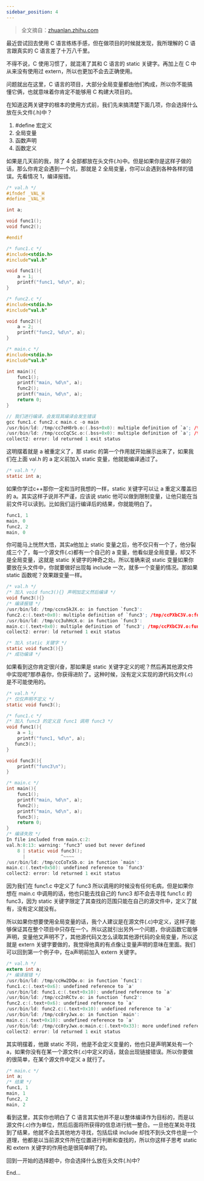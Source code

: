 ```yaml
---
sidebar_position: 4
---
```


> 全文摘自：[zhuanlan.zhihu.com](https://zhuanlan.zhihu.com/p/195535424)

最近尝试回去使用 C 语言练练手感，但在做项目的时候就发现，我所理解的 C 语言跟真实的 C 语言差了十万八千里。

不得不说，C 使用习惯了，就混淆了其和 C 语言的 static 关键字。再加上在 C 中从来没有使用过 extern，所以也更加不会去正确使用。

问题就出在这里，C 语言的项目，大部分全局变量都由他们构成，所以你不能搞懂它俩，也就意味着你肯定不能够用 C 构建大项目的。

在知道这两关键字的根本的使用方式前，我们先来搞清楚下面几项，你会选择什么放在头文件(.h)中？

1. #define 宏定义
2. 全局变量
3. 函数声明
4. 函数定义

如果是几天前的我，除了 4 全部都放在头文件(.h)中。但是如果你是这样子做的话，那么你肯定会遇到一个坑，那就是 2 全局变量，你可以会遇到各种各样的错误。先看情况 1，编译报错。

```c
/* val.h */
#ifndef _VAL_H
#define _VAL_H

int a;

void func1();
void func2();

#endif

/* func1.c */
#include<stdio.h>
#include"val.h"

void func1(){
    a = 1;
    printf("func1, %d\n", a);
}

/* func2.c */
#include<stdio.h>
#include"val.h"

void func2(){
    a = 2;
    printf("func2, %d\n", a);
}

/* main.c */
#include<stdio.h>
#include"val.h"

int main(){
    func1();
    printf("main, %d\n", a);
    func2();
    printf("main, %d\n", a);
    return 0;
}

// 我们进行编译，会发现其编译会发生错误
gcc func1.c func2.c main.c -o main
/usr/bin/ld: /tmp/cc7eH8rb.o:(.bss+0x0): multiple definition of `a'; /tmp/ccAkzSnc.o:(.bss+0x0): first defined here
/usr/bin/ld: /tmp/cccCqCSc.o:(.bss+0x0): multiple definition of `a'; /tmp/ccAkzSnc.o:(.bss+0x0): first defined here
collect2: error: ld returned 1 exit status

```

这明摆着就是 a 被重定义了，那 static 的第一个作用就开始展示出来了，如果我们在上面 val.h 的 a 定义前加入 static 变量，他就能编译通过了。

```c
/* val.h */
static int a;
```

如果你学过c++那你一定和当时我想的一样，static 关键字可以让 a 重定义覆盖旧的 a。其实这样子说并不严谨，应该说 static 他可以做到限制变量，让他只能在当前文件可以读到。比如我们运行编译后的结果，你就能明白了。

```c
func1, 1
main, 0
func2, 2
main, 0
```

你可能马上恍然大悟，其实a他加上 static 变量之后，他不仅只有一个了，他分裂成三个了，每一个源文件(.c)都有一个自己的 a 变量，他看似是全局变量，却又不是全局变量，这就是 static 关键字的神奇之处。所以准确来说 static 变量如果你要放在头文件中，你就要做好出现每 include 一次，就多一个变量的情况。那如果 static 函数呢？效果跟变量一样。

```c
/* val.h */
/* 加入 void func3(){} 声明加定义然后编译 */
void func3(){}
/* 编译报错 */
/usr/bin/ld: /tmp/ccnx5kJX.o: in function `func3':
func2.c:(.text+0x0): multiple definition of `func3'; /tmp/ccPXbC3V.o:func1.c:(.text+0x0): first defined here
/usr/bin/ld: /tmp/cc3uhHcX.o: in function `func3':
main.c:(.text+0x0): multiple definition of `func3'; /tmp/ccPXbC3V.o:func1.c:(.text+0x0): first defined here
collect2: error: ld returned 1 exit status

/* 加入 static 关键字 */
static void func3(){}
/* 成功编译 */
```

如果看到这你肯定很兴奋，那如果是 static 关键字定义的呢？然后再其他源文件中实现呢?那恭喜你，你获得进阶了。这种时候，没有定义实现的源代码文件(.c)是不可能使用的。

```c
/* val.h */
/* 仅仅声明不定义 */
static void func3();

/* func1.c */
/* 加入 func3 的定义且 func1 调用 func3 */
void func1(){
    a = 1;
    printf("func1, %d\n", a);
   func3();
}

void func3(){
    printf("func3\n");
}

/* main.c */
int main(){
    func1();
    printf("main, %d\n", a);
    func2();
    printf("main, %d\n", a);
    func3();
    return 0;
}
/* 编译失败 */
In file included from main.c:2:
val.h:8:13: warning: ‘func3’ used but never defined
    8 | static void func3();
      |             ^~~~~
/usr/bin/ld: /tmp/ccCoTxSb.o: in function `main':
main.c:(.text+0x50): undefined reference to `func3'
collect2: error: ld returned 1 exit status
```

因为我们在 func1.c 中定义了 func3 所以调用的时候没有任何毛病，但是如果你想在 main.c 中调用的话，他也只能去找自己的 func3 却不会去寻找 func1.c 的func3，因为 static 关键字限定了其查找的范围只能在自己的源文件中，定义了就有，没有定义就没有。

所以如果你想要使用全局变量的话，我个人建议是在源文件(.c)中定义，这样子能够保证其在整个项目中只存在一个。所以这就引出另外一个问题，你说函数它能够声明，变量他又声明不了，其他源代码又怎么读取其他源代码的全局变量，所以这就是 extern 关键字要做的，我觉得他真的有点像让变量声明的意味在里面。我们可以回到第一个例子中，在a声明前加入 extern 关键字。

```c
/* val.h */
extern int a;
/* 编译报错 */
/usr/bin/ld: /tmp/ccHw2DQw.o: in function `func1':
func1.c:(.text+0x6): undefined reference to `a'
/usr/bin/ld: func1.c:(.text+0x10): undefined reference to `a'
/usr/bin/ld: /tmp/cc2nRCtv.o: in function `func2':
func2.c:(.text+0x6): undefined reference to `a'
/usr/bin/ld: func2.c:(.text+0x10): undefined reference to `a'
/usr/bin/ld: /tmp/cc8ryJwx.o: in function `main':
main.c:(.text+0x10): undefined reference to `a'
/usr/bin/ld: /tmp/cc8ryJwx.o:main.c:(.text+0x33): more undefined references to `a' follow
collect2: error: ld returned 1 exit status
```

其实明摆着，他跟 static 不同，他是不会定义变量的，他也只是声明某处有一个 a，如果你没有在某一个源文件(.c)中定义的话，就会出现链接错误。所以你要做的很简单，在某个源文件中定义 a 就行了。

```c
/* main.c */
int a;
/* 结果 */
func1, 1
main, 1
func2, 2
main, 2
```

看到这里，其实你也明白了 C 语言其实他并不是以整体编译作为目标的，而是以源文件(.c)作为单位，然后后面将所获得的信息进行统一整合。一旦他在某处寻找到了结果，他就不会去其他地方寻找，包括后续 include 却找不到头文件也是一个道理，他都是以当前源文件所在位置进行判断和查找的，所以你这样子思考 static 和 extern 关键字的作用也是很简单明了的。

回到一开始的选择题中，你会选择什么放在头文件(.h)中?

End...
